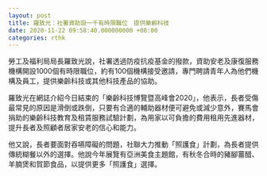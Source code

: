 ```yaml
---
layout: post
title: 羅致光：社署資助設一千有時限職位　提供樂齡科技
date: 2020-11-22 09:58:40.000000000 +08:00
categories: rthk
---
```


勞工及福利局局長羅致光說，社署透過防疫抗疫基金的撥款，資助安老及康復服務機構開設1000個有時限職位，約有100個機構接受邀請，專門聘請青年人為他們機構及員工，提供樂齡科技或其他科技產品的協助。

羅致光在網誌介紹今日結束的「樂齡科技博覽暨高峰會2020」，他表示，長者受傷最常見的原因是滑倒或跌倒，只要有合適的輔助器材便可避免或減少意外，賽馬會捐助的樂齡科技教育及租賃服務試驗計劃，為用家以可負擔的費用租用先進器材，提升長者及照顧者居家安老的信心和能力。

他又說，長者要面對吞嚥障礙的問題，社聯大力推動「照護食」計劃，為長者提供傳統糊餐以外的選擇。他說今年展覽有亞洲美食主題館，有秋冬合時的豬腳薑醋、羊腩煲和賀節食品，以提供更多「照護食」選擇。
